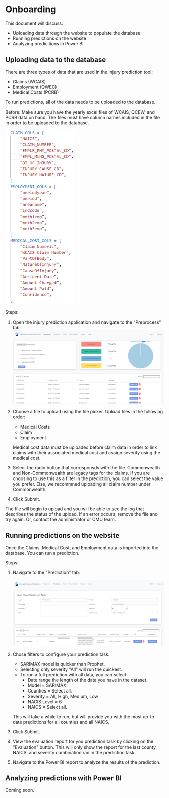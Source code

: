 # Onboarding
This document will discuss: 
- Uploading data through the website to populate the database
- Running predictions on the website
- Analyzing predicitions in Power BI

## Uploading data to the database
There are three types of data that are used in the injury prediction tool: 
- Claims (WCAIS)
- Employment (QWEC)
- Medical Costs (PCRB)

To run predictions, all of the data needs to be uploaded to the database. 

Before: Make sure you have the yearly excel files of WCAIS, QCEW, and PCRB data on hand. The files must have column names included in the file in order to be uploaded to the database.  

![Columns](injury_predict_web/static/image/columns.png)


Steps:
1. Open the injury prediction application and navigate to the "Preprocess" tab. 
![Upload interface](injury_predict_web/static/image/upload.png)

2. Choose a file to upload using the file picker. Upload files in the following order: 
    - Medical Costs
    - Claim
    - Employment
    
    Medical cost data must be uploaded before claim data in order to link claims with their associated medical cost and assign severity using the medical cost. 

3. Select the radio button that corresponsds with the file. Commonwealth and Non-Commonwealth are legacy tags for the claims. If you are choosing to use this as a filter in the prediction, you can select the value you prefer. Else, we recommned uploading all claim number under Commonwealth. 

4. Click Submit. 

The file will begin to upload and you will be able to see the log that describes the status of the upload. If an error occurs, remove the file and try again. Or, contact the administrator or CMU team. 

## Running predictions on the website
Once the Claims, Medical Cost, and Employment data is imported into the database. You can run a prediction. 

Steps: 

1. Navigate to the "Prediction" tab. <br><br>![Predictions](injury_predict_web/static/image/predictions.png)

2. Chose filters to configure your prediction task. 
    - SARIMAX model is quicker than Prophet. 
    - Selecting only severity "All" will run the quickest. 
    - To run a full prediction with all data, you can select: 
        - Date range the length of the data you have in the dataset. 
        - Model = SARIMAX
        - Counties = Select all. 
        - Severity = All, High, Medium, Low
        - NACIS Level = 6
        - NAICS = Select all. 

    This will take a while to run, but will provide you with the most up-to-date predictions for all counties and all NAICS. 

3. Click Submit. 

4. View the evaluation report for you prediction task by clicking on the "Evaluation" button. This will only show the report for the last county, NAICS, and severity combination ran in the prediction task. 

5. Navigate to the Power BI report to analyze the results of the prediction. 


## Analyzing predictions with Power BI

Coming soon.




